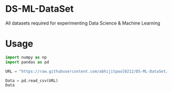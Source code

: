 # DS-ML-DataSet
All datasets required for experimenting Data Science &amp; Machine Learning

# Usage
```python
import numpy as np
import pandas as pd

URL = "https://raw.githubusercontent.com/abhijitpaul0212/DS-ML-DataSet/main/<name_file.csv>"

Data = pd.read_csv(URL)
Data
```
